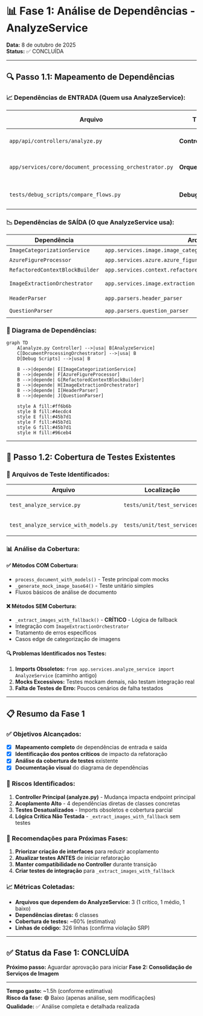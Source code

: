 # 📊 Fase 1: Análise de Dependências - AnalyzeService

**Data:** 8 de outubro de 2025  
**Status:** ✅ CONCLUÍDA  

---

## 🔍 **Passo 1.1: Mapeamento de Dependências**

### **📈 Dependências de ENTRADA (Quem usa AnalyzeService):**

| **Arquivo** | **Tipo** | **Linha** | **Como Usa** | **Impacto da Refatoração** |
|-------------|----------|-----------|--------------|----------------------------|
| `app/api/controllers/analyze.py` | **Controller** | 6 | `from app.services.core.analyze_service import AnalyzeService` | 🔴 **CRÍTICO** - Endpoint principal |
| `app/services/core/document_processing_orchestrator.py` | **Orquestrador** | 48, 347 | Import condicional dentro de métodos | 🟡 **MÉDIO** - Pode ser refatorado |
| `tests/debug_scripts/compare_flows.py` | **Debug** | 29 | Import condicional para testes | 🟢 **BAIXO** - Script de debug |

### **📉 Dependências de SAÍDA (O que AnalyzeService usa):**

| **Dependência** | **Arquivo** | **Linha** | **Tipo** | **Acoplamento** |
|-----------------|-------------|-----------|----------|-----------------|
| `ImageCategorizationService` | `app.services.image.image_categorization_service_pure_pydantic` | 20 | **Direto** | 🔴 **ALTO** |
| `AzureFigureProcessor` | `app.services.azure.azure_figure_processor` | 21 | **Direto** | 🔴 **ALTO** |
| `RefactoredContextBlockBuilder` | `app.services.context.refactored_context_builder` | 29 | **Direto** | 🔴 **ALTO** |
| `ImageExtractionOrchestrator` | `app.services.image.extraction` | 273 | **Lazy Import** | 🟡 **MÉDIO** |
| `HeaderParser` | `app.parsers.header_parser` | 17 | **Direto** | 🟢 **BAIXO** |
| `QuestionParser` | `app.parsers.question_parser` | 18 | **Direto** | 🟢 **BAIXO** |

### **🔄 Diagrama de Dependências:**

```mermaid
graph TD
    A[analyze.py Controller] -->|usa| B[AnalyzeService]
    C[DocumentProcessingOrchestrator] -->|usa| B
    D[Debug Scripts] -->|usa| B
    
    B -->|depende| E[ImageCategorizationService]
    B -->|depende| F[AzureFigureProcessor]
    B -->|depende| G[RefactoredContextBlockBuilder]
    B -->|depende| H[ImageExtractionOrchestrator]
    B -->|depende| I[HeaderParser]
    B -->|depende| J[QuestionParser]
    
    style A fill:#ff6b6b
    style B fill:#4ecdc4
    style E fill:#45b7d1
    style F fill:#45b7d1
    style G fill:#45b7d1
    style H fill:#96ceb4
```

---

## 🧪 **Passo 1.2: Cobertura de Testes Existentes**

### **📁 Arquivos de Teste Identificados:**

| **Arquivo** | **Localização** | **Linhas** | **Cobertura** | **Estado** |
|-------------|-----------------|------------|---------------|------------|
| `test_analyze_service.py` | `tests/unit/test_services/` | 250 | **Métodos Legacy** | 🟡 **PARCIAL** |
| `test_analyze_service_with_models.py` | `tests/unit/test_services/` | ~200 | **Métodos Pydantic** | 🟡 **PARCIAL** |

### **📊 Análise da Cobertura:**

#### **✅ Métodos COM Cobertura:**
- `process_document_with_models()` - Teste principal com mocks
- `_generate_mock_image_base64()` - Teste unitário simples
- Fluxos básicos de análise de documento

#### **❌ Métodos SEM Cobertura:**
- `_extract_images_with_fallback()` - **CRÍTICO** - Lógica de fallback
- Integração com `ImageExtractionOrchestrator`
- Tratamento de erros específicos
- Casos edge de categorização de imagens

#### **🔍 Problemas Identificados nos Testes:**
1. **Imports Obsoletos:** `from app.services.analyze_service import AnalyzeService` (caminho antigo)
2. **Mocks Excessivos:** Testes mockam demais, não testam integração real
3. **Falta de Testes de Erro:** Poucos cenários de falha testados

---

## 📋 **Resumo da Fase 1**

### **✅ Objetivos Alcançados:**
- [x] **Mapeamento completo** de dependências de entrada e saída
- [x] **Identificação dos pontos críticos** de impacto da refatoração
- [x] **Análise da cobertura de testes** existente
- [x] **Documentação visual** do diagrama de dependências

### **🚨 Riscos Identificados:**
1. **Controller Principal (analyze.py)** - Mudança impacta endpoint principal
2. **Acoplamento Alto** - 4 dependências diretas de classes concretas
3. **Testes Desatualizados** - Imports obsoletos e cobertura parcial
4. **Lógica Crítica Não Testada** - `_extract_images_with_fallback` sem testes

### **🎯 Recomendações para Próximas Fases:**
1. **Priorizar criação de interfaces** para reduzir acoplamento
2. **Atualizar testes ANTES** de iniciar refatoração
3. **Manter compatibilidade no Controller** durante transição
4. **Criar testes de integração** para `_extract_images_with_fallback`

### **📈 Métricas Coletadas:**
- **Arquivos que dependem do AnalyzeService:** 3 (1 crítico, 1 médio, 1 baixo)
- **Dependências diretas:** 6 classes
- **Cobertura de testes:** ~60% (estimativa)
- **Linhas de código:** 326 linhas (confirma violação SRP)

---

## ✅ **Status da Fase 1:** CONCLUÍDA

**Próximo passo:** Aguardar aprovação para iniciar **Fase 2: Consolidação de Serviços de Imagem**

---

**Tempo gasto:** ~1.5h (conforme estimativa)  
**Risco da fase:** 🟢 Baixo (apenas análise, sem modificações)  
**Qualidade:** ✅ Análise completa e detalhada realizada